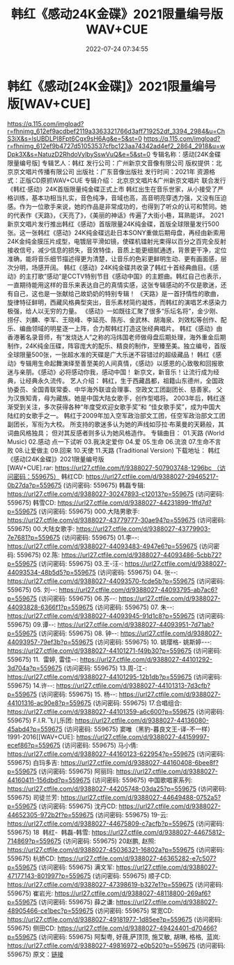 ﻿---
title: 韩红《感动24K金碟》2021限量编号版WAV+CUE
date: 2022-07-24 07:34:55
categories: 合集系列
tags: 华语中文
---
# 韩红《感动[24K金碟]》2021限量编号版[WAV+CUE]

https://q.115.com/imgload?r=fhnimg_612ef9acdbef2119a3363321766d3aff719252df_3394_2984&u=ChS3iX&s=lsUBDLPI8Fpt6Cgx9sH6Ag&e=5&st=0
https://q.115.com/imgload?r=fhnimg_612ef9b4727d51053537cfbc123aa74342ad4ef2_2864_2918&u=wDpk3X&s=NatuzD2RhdoVylbySswVuQ&e=5&st=0
专辑名称：感动[24K金碟限量编号版]
专辑艺人：韩红
发行公司：广州新京文音像有限公司
版权提供：北京京文唱片传播有限公司
出版社：广东音像出版社
发行时间：2021年
资源格式：正版CD原抓WAV+CUE
专辑介绍：
北京京文唱片&广州新京文唱片
联合发行《韩红·感动》24K首版限量纯金碟正式上市
韩红出生在音乐世家，从小接受了严格训练，基本功相当扎实，音色纯净，音域也高，高音明亮穿透力强，又没有压迫感。作为一位歌手来说，她的作品是非常成功的，也得到了听众的认可和赞同。她的代表作《天路》，《天亮了》，《美丽的神话》传遍了大街小巷，耳熟能详。
2021新京文唱片发行推出韩红《感动》首版限量24K纯金碟，首版全球限量发行500张。这一张韩红《感动》24K纯金碟远赴日本SONY重做后期母盘，再经由新索用24K金纯金膜压片成型，电镀层平滑如镜，使碟机镭射光束得以百分之百完全反射接收信号，减少信息的损失，音效特佳，音质上能更细腻通透，背景更干净，定位准确，能将音乐细节描述得更为清楚，让音乐的色彩更鲜明生动、更有画面感，层次分明，场感开阔。
韩红《感动》24K纯金碟共收录了韩红十首经典曲目。《感动》的主打歌“感动”是CCTV特别节目《感动中国》的主题曲。韩红自己也表示，一直期待能用这样的音乐来表达自己的真情实感，这张专辑感动的不仅是歌迷，还有自己，这也是一张献给己故奶奶的特别专辑！
《天路》是一首抒情性的歌曲，旋律特征鲜明，西藏风格典型突出，音乐素材简约凝炼，而韩红的演唱艺术感染力极强，给人以无穷的力量。
《感动》一如既往汇聚了很多“乐坛名将”，金少刚、捞仔、刘麟、李军、王晓峰、李延亮、陈彤、金武林、胡海泉、刘效松等创作、配乐、编曲领域的明星逐一上阵，合力帮韩红打造这张经典唱片。
韩红《感动》由香港著名录音师，有“发烧达人”之称的冯炜国老师做母盘后期处理，海外重金后期制作，24K纯金压碟，阵容庞大的配乐、精良的制作，至臻至美。独立编号，首版全球限量500张，一张超水准的天碟是广大乐迷不容错过的超级藏品！
韩红《感动》专辑用生命起舞演绎至善至美的人间真情，《感动》以感恩的心致敬和回报歌迷与亲朋。《感动》必将感动你我，感动中国！
新京文，新音乐！让流行成为经典，让经典永久流传。
艺人介绍：
韩红，生于西藏昌都，祖籍山东德州，全国政协委员、全国青联常委、中华海外联谊会理事、空政文工团副团长、慈善家。
父为汉族知青，母为藏族。她是中国大陆女歌手，创作型唱将。
2003年后，韩红逐渐受到关注，多次获得各种“年度受欢迎女歌手奖”和
“佳女歌手奖”，成为中国大陆红的女歌手之一。
韩红于2009年加入空军政治部文工团，任空军政治部文工团副团长，军衔为大校。
所支持的歌迷多认为她的声线如莎拉·布莱曼的天籁般，其词曲风格独具；
但对其反感者则多认为她风格造作。
专辑曲目：
01.天路
(World Music)
02.感动
点一下试听
03.我决定爱你
04.爱
05.生命
06.流浪
07.生命不言败
08.让爱做主
09.回来
10.天使
11.天路
(Traditional Version)
下载地址：
韩红《感动[24K金碟]》2021限量编号版[WAV+CUE].rar: https://url27.ctfile.com/f/9388027-507903748-1296bc （访问密码：559675）
韩红CD: https://url27.ctfile.com/d/9388027-29465217-0b27da?p=559675
(访问密码: 559675)
韩磊专辑: https://url27.ctfile.com/d/9388027-30247893-c12013?p=559675
(访问密码: 559675)
韩雪CD: https://url27.ctfile.com/d/9388027-44231899-1ffd7d?p=559675
(访问密码: 559675)
000.大陆男歌手: https://url27.ctfile.com/d/9388027-43779777-30ae94?p=559675
(访问密码: 559675)
00.大陆女歌手: https://url27.ctfile.com/d/9388027-43779903-7e7681?p=559675
(访问密码: 559675)
01.李--: https://url27.ctfile.com/d/9388027-44093483-4947e6?p=559675
(访问密码: 559675)
02.陈: https://url27.ctfile.com/d/9388027-44093486-5cbb72?p=559675
(访问密码: 559675)
03.王-汪-: https://url27.ctfile.com/d/9388027-44093534-48b5d5?p=559675
(访问密码: 559675)
04. 张--: https://url27.ctfile.com/d/9388027-44093570-fcde5b?p=559675
(访问密码: 559675)
05. 刘--: https://url27.ctfile.com/d/9388027-44093795-ab7ac6?p=559675
(访问密码: 559675)
06.苏--: https://url27.ctfile.com/d/9388027-44093828-6366f1?p=559675
(访问密码: 559675)
07. 朱--: https://url27.ctfile.com/d/9388027-44093945-91d1c8?p=559675
(访问密码: 559675)
09.谭--: https://url27.ctfile.com/d/9388027-44093951-7d71ab?p=559675
(访问密码: 559675)
08. 钟--: https://url27.ctfile.com/d/9388027-44093957-79ef3b?p=559675
(访问密码: 559675)
10. 姚璎格- 姚斯婷---: https://url27.ctfile.com/d/9388027-44101271-f49b30?p=559675
(访问密码: 559675)
11.  雷婷, 雷佳--: https://url27.ctfile.com/d/9388027-44101292-3d704a?p=559675
(访问密码: 559675)
13.周-江-: https://url27.ctfile.com/d/9388027-44101295-12b1db?p=559675
(访问密码: 559675)
14.许--: https://url27.ctfile.com/d/9388027-44101313-7d3cfb?p=559675
(访问密码: 559675)
15. 杨--: https://url27.ctfile.com/d/9388027-44101316-ac90e8?p=559675
(访问密码: 559675)
17.合唱组合: https://url27.ctfile.com/d/9388027-44101359-a6c600?p=559675
(访问密码: 559675)
F.I.R.飞儿乐团: https://url27.ctfile.com/d/9388027-44136080-45abd4?p=559675
(访问密码: 559675)
窦唯（黑豹-暮良文王-译-不一样）1991-2016[[WAV+CUE]: https://url27.ctfile.com/d/9388027-44159997-ecef86?p=559675
(访问密码: 559675)
马小倩: https://url27.ctfile.com/d/9388027-44160123-622954?p=559675
(访问密码: 559675)
白玛多吉: https://url27.ctfile.com/d/9388027-44160408-6bee8f?p=559675
(访问密码: 559675)
阿丽玛: https://url27.ctfile.com/d/9388027-44160411-156dbd?p=559675
(访问密码: 559675)
中国歌唱家系列: https://url27.ctfile.com/d/9388027-44205748-03da25?p=559675
(访问密码: 559675)
司徒兰芳: https://url27.ctfile.com/d/9388027-44649488-0752a5?p=559675
(访问密码: 559675)
沈丹CD: https://url27.ctfile.com/d/9388027-44652305-972b2f?p=559675
(访问密码: 559675)
19-云: https://url27.ctfile.com/d/9388027-44675809-c7acfb?p=559675
(访问密码: 559675)
18  韩红-  韩磊-韩雪: https://url27.ctfile.com/d/9388027-44675812-714869?p=559675
(访问密码: 559675)
20赵鹏, 赵照: https://url27.ctfile.com/d/9388027-45036321-16802a?p=559675
(访问密码: 559675)
杭娇CD: https://url27.ctfile.com/d/9388027-46365282-e7c507?p=559675
(访问密码: 559675)
满文军: https://url27.ctfile.com/d/9388027-47177143-801997?p=559675
(访问密码: 559675)
顺子CD: https://url27.ctfile.com/d/9388027-47398619-b327e1?p=559675
(访问密码: 559675)
崔岩光: https://url27.ctfile.com/d/9388027-48118800-269af6?p=559675
(访问密码: 559675)
薛之谦: https://url27.ctfile.com/d/9388027-48905466-ce1bec?p=559675
(访问密码: 559675)
常宽CD: https://url27.ctfile.com/d/9388027-49181977-1d85ee?p=559675
(访问密码: 559675)
侧田CD: https://url27.ctfile.com/d/9388027-49424401-d70466?p=559675
(访问密码: 559675)
阿梨粤, 好薇,萨顶顶, 施艾敏, 胡琳, 格格,  蓝岚: https://url27.ctfile.com/d/9388027-49816972-e0b520?p=559675
(访问密码: 559675)
原文：[链接](https://blog.sina.com.cn/s/blog_1647c7e7601030yis.html)